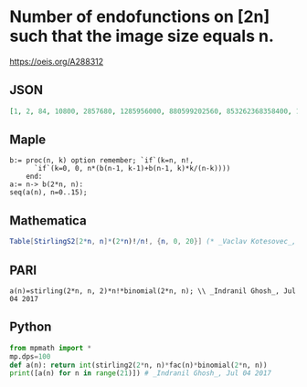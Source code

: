# Number of endofunctions on \[2n\] such that the image size equals n\.
https://oeis.org/A288312
## JSON
```JSON
[1, 2, 84, 10800, 2857680, 1285956000, 880599202560, 853262368358400, 1111400775560275200, 1873276460474747328000, 3967400888465895264384000, 10313998054713896966296473600, 32291970618091110826769565696000, 119851615755915509174015455948800000]
```
## Maple
```Maple
b:= proc(n, k) option remember; `if`(k=n, n!,
      `if`(k=0, 0, n*(b(n-1, k-1)+b(n-1, k)*k/(n-k))))
    end:
a:= n-> b(2*n, n):
seq(a(n), n=0..15);
```
## Mathematica
```Mathematica
Table[StirlingS2[2*n, n]*(2*n)!/n!, {n, 0, 20}] (* _Vaclav Kotesovec_, Jun 10 2017 *)
```
## PARI
```PARI
a(n)=stirling(2*n, n, 2)*n!*binomial(2*n, n); \\ _Indranil Ghosh_, Jul 04 2017
```
## Python
```Python
from mpmath import *
mp.dps=100
def a(n): return int(stirling2(2*n, n)*fac(n)*binomial(2*n, n))
print([a(n) for n in range(21)]) # _Indranil Ghosh_, Jul 04 2017
```
